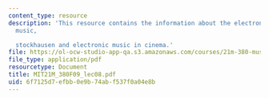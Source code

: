 ```yaml
---
content_type: resource
description: 'This resource contains the information about the electronic music, concrete
  music,

  stockhausen and electronic music in cinema.'
file: https://ol-ocw-studio-app-qa.s3.amazonaws.com/courses/21m-380-music-and-technology-contemporary-history-and-aesthetics-fall-2009/6f7125d7efbb0e9b74abf537f0a04e8b_MIT21M_380F09_lec08.pdf
file_type: application/pdf
resourcetype: Document
title: MIT21M_380F09_lec08.pdf
uid: 6f7125d7-efbb-0e9b-74ab-f537f0a04e8b
---
```

